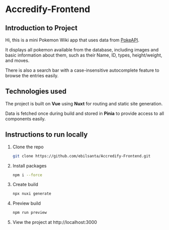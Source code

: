 # Accredify-Frontend
 
## Introduction to Project
Hi, this is a mini Pokemon Wiki app that uses data from [PokeAPI](https://pokeapi.co/). 
  
It displays all pokemon available from the database, including images and basic information about them, such as their Name, ID, types, height/weight, and moves. 
  
There is also a search bar with a case-insensitive autocomplete feature to browse the entries easily.  

## Technologies used
The project is built on **Vue** using **Nuxt** for routing and static site generation.  
  
Data is fetched once during build and stored in **Pinia** to provide access to all components easily. 

## Instructions to run locally
1. Clone the repo
   ```sh
   git clone https://github.com/ebilsanta/Accredify-Frontend.git
   ```
2. Install packages
   ```sh
   npm i --force
   ```  
3. Create build
    ```sh
   npx nuxi generate
   ``` 
4. Preview build
   ```sh
   npm run preview
   ```  
5. View the project at http://localhost:3000
   
